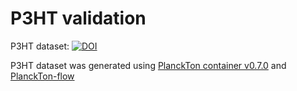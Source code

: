 # P3HT validation

P3HT dataset: [![DOI](https://zenodo.org/badge/DOI/10.5281/zenodo.5911940.svg)](https://doi.org/10.5281/zenodo.5911940)

P3HT dataset was generated using [PlanckTon container v0.7.0](https://hub.docker.com/layers/cmelab/planckton_gpu/v0.7.0/images/sha256-65170b84ccf2a7a4d1f13e100f47b943eca71f23f3fdc65b04d6ece5aa49874f?context=repo) and [PlanckTon-flow](https://github.com/cmelab/planckton-flow/commit/d2e24a40c62dd49ccf64f7e177e016599c8aeb6a)
